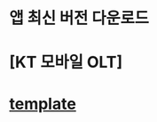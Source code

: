 # 앱 최신 버전 다운로드

# [KT 모바일 OLT] 

# [template](https://drive.google.com/file/d/1wwi0Cf6rrgpBx4_HIhDSQbqSkcEH-GdZ/view?usp=sharing)

